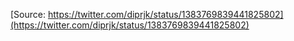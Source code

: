 [Source: https://twitter.com/diprjk/status/1383769839441825802](https://twitter.com/diprjk/status/1383769839441825802)